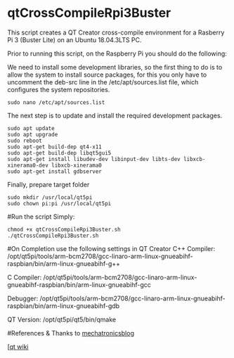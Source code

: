 # qtCrossCompileRpi3Buster
This script creates a QT Creator cross-compile environment for a Rasberry Pi 3 (Buster Lite) on an Ubuntu 18.04.3LTS PC.

Prior to running this script, on the Raspberry Pi you should do the following:

We need to install some development libraries, so the first thing to do is to allow the system to install source packages, for this you only have to uncomment the deb-src line in the /etc/apt/sources.list file, which configures the system repositories.

    sudo nano /etc/apt/sources.list

The next step is to update and install the required development packages.

    sudo apt update
    sudo apt upgrade
    sudo reboot
    sudo apt-get build-dep qt4-x11
    sudo apt-get build-dep libqt5gui5
    sudo apt-get install libudev-dev libinput-dev libts-dev libxcb-xinerama0-dev libxcb-xinerama0
    sudo apt-get install gdbserver

Finally, prepare target folder

    sudo mkdir /usr/local/qt5pi
    sudo chown pi:pi /usr/local/qt5pi

#Run the script
Simply:

    chmod +x qtCrossCompileRpi3Buster.sh
    ./qtCrossCompileRpi3Buster.sh

#On Completion use the following settings in QT Creator
C++ Compiler: /opt/qt5pi/tools/arm-bcm2708/gcc-linaro-arm-linux-gnueabihf-raspbian/bin/arm-linux-gnueabihf-g++

C Compiler: /opt/qt5pi/tools/arm-bcm2708/gcc-linaro-arm-linux-gnueabihf-raspbian/bin/arm-linux-gnueabihf-gcc

Debugger: /opt/qt5pi/tools/arm-bcm2708/gcc-linaro-arm-linux-gnueabihf-raspbian/bin/arm-linux-gnueabihf-gdb

QT Version: /opt/qt5pi/qt5/bin/qmake

#References & Thanks to
[mechatronicsblog](https://mechatronicsblog.com/cross-compile-and-deploy-qt-5-12-for-raspberry-pi/)

[[qt wiki](https://wiki.qt.io/RaspberryPi2EGLFS)


